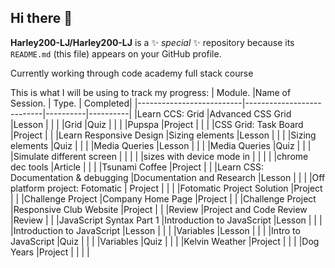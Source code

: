 ## Hi there 👋


**Harley200-LJ/Harley200-LJ** is a ✨ _special_ ✨ repository because its `README.md` (this file) appears on your GitHub profile.

Currently working through code academy full stack course

This is what I will be using to track my progress:
| Module.                  |Name of Session.           | Type.    | Completed|
|--------------------------|---------------------------|----------|----------|
|Learn CCS: Grid           |Advanced CSS Grid          |Lesson    |          |
|                          |Grid                       |Quiz      |          |
|                          |Pupspa                     |Project   |          |
|                          |CSS Grid: Task Board       |Project   |          |
|Learn Responsive Design   |Sizing elements            |Lesson    |          |
|                          |Sizing elements            |Quiz      |          |
|                          |Media Queries              |Lesson    |          |
|                          |Media Queries              |Quiz      |          |
|                          |Simulate different screen  |          |          |
|                          |sizes with device mode in  |          |          |
|                          |chrome dec tools           |Article   |          |
|                          |Tsunami Coffee             |Project   |          |
|Learn CSS: Documentation & debugging |Documentation and Research |Lesson    |          |
|                          |Off platform project: Fotomatic | Project  |         |
|                          |Fotomatic Project Solution |Project   |          |
|Challenge Project         |Company Home Page          |Project   |          |
|Challenge Project         |Responsive Club Website    |Project   |          |
|Review                    |Project and Code Review    |Review    |          |
|JavaScript Syntax Part 1  |Introduction to JavaScript |Lesson    |          |
|                          |Introduction to JavaScript |Lesson    |          |
|                          |Variables                  |Lesson    |          |
|                          |Intro to JavaScript        |Quiz      |          |
|                          |Variables                  |Quiz      |          |
|                          |Kelvin Weather             |Project   |          |
|                          |Dog Years                  |Project   |          |
|                          |
